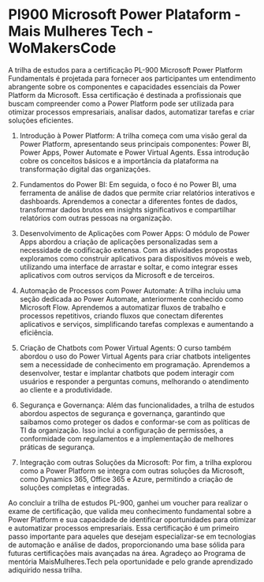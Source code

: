 # Pl900 Microsoft Power Plataform - Mais Mulheres Tech - WoMakersCode

A trilha de estudos para a certificação PL-900 Microsoft Power Platform Fundamentals é projetada para fornecer aos participantes um entendimento abrangente sobre os componentes e capacidades essenciais da Power Platform da Microsoft. Essa certificação é destinada a profissionais que buscam compreender como a Power Platform pode ser utilizada para otimizar processos empresariais, analisar dados, automatizar tarefas e criar soluções eficientes.

1. Introdução à Power Platform:
A trilha começa com uma visão geral da Power Platform, apresentando seus principais componentes: Power BI, Power Apps, Power Automate e Power Virtual Agents. Essa introdução cobre os conceitos básicos e a importância da plataforma na transformação digital das organizações.

2. Fundamentos do Power BI:
Em seguida, o foco é no Power BI, uma ferramenta de análise de dados que permite criar relatórios interativos e dashboards. Aprendemos a conectar a diferentes fontes de dados, transformar dados brutos em insights significativos e compartilhar relatórios com outras pessoas na organização.

3. Desenvolvimento de Aplicações com Power Apps:
O módulo de Power Apps abordou a criação de aplicações personalizadas sem a necessidade de codificação extensa. Com as atividades propostas exploramos como construir aplicativos para dispositivos móveis e web, utilizando uma interface de arrastar e soltar, e como integrar esses aplicativos com outros serviços da Microsoft e de terceiros.

4. Automação de Processos com Power Automate:
A trilha incluiu uma seção dedicada ao Power Automate, anteriormente conhecido como Microsoft Flow. Aprendemos a automatizar fluxos de trabalho e processos repetitivos, criando fluxos que conectam diferentes aplicativos e serviços, simplificando tarefas complexas e aumentando a eficiência.

5. Criação de Chatbots com Power Virtual Agents:
O curso também abordou o uso do Power Virtual Agents para criar chatbots inteligentes sem a necessidade de conhecimento em programação. Aprendemos a desenvolver, testar e implantar chatbots que podem interagir com usuários e responder a perguntas comuns, melhorando o atendimento ao cliente e a produtividade.

6. Segurança e Governança:
Além das funcionalidades, a trilha de estudos abordou aspectos de segurança e governança, garantindo que saibamos como proteger os dados e conformar-se com as políticas de TI da organização. Isso inclui a configuração de permissões, a conformidade com regulamentos e a implementação de melhores práticas de segurança.

7. Integração com outras Soluções da Microsoft:
Por fim, a trilha explorou como a Power Platform se integra com outras soluções da Microsoft, como Dynamics 365, Office 365 e Azure, permitindo a criação de soluções completas e integradas.

Ao concluir a trilha de estudos PL-900, ganhei um voucher para realizar o exame de certificação, que valida meu conhecimento fundamental sobre a Power Platform e sua capacidade de identificar oportunidades para otimizar e automatizar processos empresariais. Essa certificação é um primeiro passo importante para aqueles que desejam especializar-se em tecnologias de automação e análise de dados, proporcionando uma base sólida para futuras certificações mais avançadas na área.
Agradeço ao Programa de mentória MaisMulheres.Tech pela oportunidade e pelo grande aprendizado adiquirido nessa trilha.
